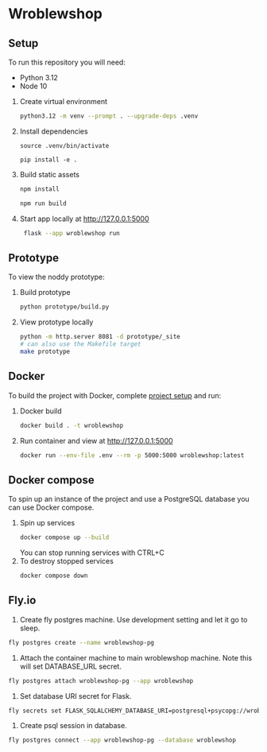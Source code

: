 # Wroblewshop

## Setup

To run this repository you will need:
- Python 3.12
- Node 10

1. Create virtual environment
   ```bash
   python3.12 -m venv --prompt . --upgrade-deps .venv
   ```
1. Install dependencies
   ```
   source .venv/bin/activate
   
   pip install -e .
   ```
1. Build static assets
   ```bash
   npm install
   
   npm run build
   ```
1. Start app locally at http://127.0.0.1:5000
   ```bash
    flask --app wroblewshop run
   ```
   
## Prototype

To view the noddy prototype:
1. Build prototype
   ```bash
   python prototype/build.py
   ```
1. View prototype locally
   ```bash
   python -m http.server 8081 -d prototype/_site
   # can also use the Makefile target
   make prototype 
   ```

## Docker

To build the project with Docker, complete [project setup](#setup) and run:

1. Docker build
   ```bash
   docker build . -t wroblewshop
   ```
1. Run container and view at http://127.0.0.1:5000
   ```bash
   docker run --env-file .env --rm -p 5000:5000 wroblewshop:latest
   ```

## Docker compose

To spin up an instance of the project and use a PostgreSQL database you can use Docker compose.

1. Spin up services
   ```bash
   docker compose up --build
   ```
   You can stop running services with CTRL+C
1. To destroy stopped services
   ```bash
   docker compose down
   ```

## Fly.io

1. Create fly postgres machine. Use development setting and let it go to sleep. 
```bash
fly postgres create --name wroblewshop-pg
```

1. Attach the container machine to main wroblewshop machine. Note this will set DATABASE_URL secret.
```bash
fly postgres attach wroblewshop-pg --app wroblewshop
```

1. Set database URI secret for Flask.
```bash
fly secrets set FLASK_SQLALCHEMY_DATABASE_URI=postgresql+psycopg://wroblewshop:password@wroblewshop-pg.flycast:5432/wroblewshop
```

1. Create psql session in database.

```bash
fly postgres connect --app wroblewshop-pg --database wroblewshop
```
